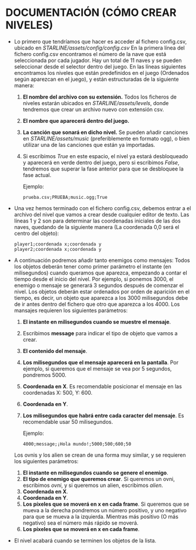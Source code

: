 # DOCUMENTACIÓN (CÓMO CREAR NIVELES)
+ Lo primero que tendríamos que hacer es acceder al fichero config.csv, ubicado en *STARLINE/assets/config/config.csv*
En la primera línea del fichero config.csv encontramos el número de la nave que está seleccionada por cada jugador. Hay un total de 11 naves y se pueden seleccionar desde el selector dentro del juego.
En las líneas siguientes encontramos los niveles que están predefinidos en el juego (Ordenados según aparezcan en el juego), y están estructuradas de la siguiente manera:
    1. __El nombre del archivo con su extensión.__ Todos los ficheros de niveles estarán ubicados en *STARLINE/assets/levels*, donde tendremos que crear un archivo nuevo con extensión csv.
    2. __El nombre que aparecerá dentro del juego.__
    3. __La canción que sonará en dicho nivel.__ Se pueden añadir canciones en *STARLINE/assets/music* (preferiblemente en formato ogg), o bien utilizar una de las canciones que están ya importadas.
    4. Si escribimos *True* en este espacio, el nivel ya estará desbloqueado y aparecerá en verde dentro del juego, pero si escribimos *False*, tendremos que superar la fase anterior para que se desbloquee la fase actual.
    
        Ejemplo:
        ~~~
        prueba.csv;PRUEBA;music.ogg;True
        ~~~
+ Una vez hemos terminado con el fichero config.csv, debemos entrar a el archivo del nivel que vamos a crear desde cualquier editor de texto.
Las líneas 1 y 2 son para determinar las coordenadas iniciales de las dos naves, quedando de la siguiente manera (La coordenada 0,0 será el centro del objeto):
    ~~~~
    player1;coordenada x;coordenada y
    player2;coordenada x;coordenada y
    ~~~~
+ A continuación podremos añadir tanto enemigos como mensajes:
Todos los objetos deberán tener como primer parámetro el instante (en milisegundos) cuando queramos que aparezca, empezando a contar el tiempo desde el inicio del nivel. Por ejemplo, si ponemos 3000, el enemigo o mensaje se generará 3 segundos después de comenzar el nivel.
Los objetos deberán estar ordenados por orden de aparición en el tiempo, es decir, un objeto que aparezca a los 3000 milisegundos debe de ir antes dentro del fichero que otro que aparezca a los 4000.
Los mansajes requieren los siguientes parámetros:
    1. __El instante en milisegundos cuando se muestre el mensaje__.
    2. Escribimos __message__ para indicar el tipo de objeto que vamos a crear.
    3. __El contenido del mensaje__.
    4. __Los milisegundos que el mensaje aparecerá en la pantalla__. Por ejemplo, si queremos que el mensaje se vea por 5 segundos, pondremos 5000.
    5. __Coordenada en X__. Es recomendable posicionar el mensaje en las coordenadas X: 500, Y: 600.
    6. __Coordenada en Y__.
    7. __Los milisegundos que habrá entre cada caracter del mensaje__. Es recomendable usar 50 milisegundos.
    
        Ejemplo:
        ~~~
        4000;message;¡Hola mundo!;5000;500;600;50
        ~~~
    
    Los ovnis y los alien se crean de una forma muy similar, y se requieren los siguientes parámetros:
    1. __El instante en milisegundos cuando se genere el enemigo__.
    2. __El tipo de enemigo que queremos crear__. Si queremos un ovni, escribimos *ovni*, y si queremos un alien, escribimos *alien*.
    3. __Coordenada en X__.
    4. __Coordenada en Y__.
    5. __Los píxeles que se moverá en x en cada frame__. Si queremos que se mueva a la derecha pondremos un número positivo, y uno negativo para que se mueva a la izquierda. Mientras más positivo (O más negativo) sea el número más rápido se moverá.
    6. __Los píxeles que se moverá en x en cada frame__.
+ El nivel acabará cuando se terminen los objetos de la lista.
